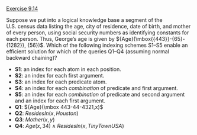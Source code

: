 [Exercise 9.14](ex_14/)

Suppose we put into a logical knowledge base a segment of the
U.S. census data listing the age, city of residence, date of birth, and
mother of every person, using social security numbers as identifying
constants for each person. Thus, George’s age is given by
${Age}(\mbox{{443}}-{65}-{1282}}, {56})$. Which of the following
indexing schemes S1–S5 enable an efficient solution for which of the
queries Q1–Q4 (assuming normal backward chaining)?

- **S1**: an index for each atom in each position.
- **S2**: an index for each first argument.
- **S3**: an index for each predicate atom.
- **S4**: an index for each *combination* of predicate and first argument.
- **S5**: an index for each *combination* of predicate and second argument and an index for each first argument.
- **Q1**: ${Age}(\mbox 443-44-4321,x)$
- **Q2**: ${ResidesIn}(x,{Houston})$
- **Q3**: ${Mother}(x,y)$
- **Q4**: ${Age}(x,{34}) \land {ResidesIn}(x,{TinyTownUSA})$
